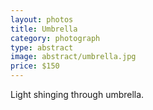 ```yaml
---
layout: photos
title: Umbrella
category: photograph
type: abstract
image: abstract/umbrella.jpg
price: $150
---
```


Light shinging through umbrella.